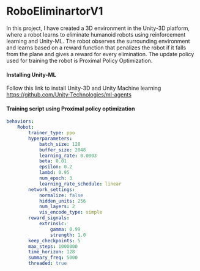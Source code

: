 # RoboEliminartorV1
In this project, I have created a 3D environment in the Unity-3D platform, where a robot learns to eliminate humanoid robots using reinforcement learning and Unity-ML. The robot observes the surrounding environment and learns based on a reward function that penalizes the robot if it falls from the plane and gives a reward for every elimination. The update policy used for training the robot is Proximal Policy Optimization. 

#### Installing Unity-ML 
Follow this link to install Unity-3D and Unity Machine learning 
https://github.com/Unity-Technologies/ml-agents

#### Training script using Proximal policy optimization

```yaml
behaviors:
    Robot:
        trainer_type: ppo
        hyperparameters:
            batch_size: 128
            buffer_size: 2048
            learning_rate: 0.0003
            beta: 0.01
            epsilon: 0.2
            lambd: 0.95
            num_epoch: 3
            learning_rate_schedule: linear
        network_settings:
            normalize: false
            hidden_units: 256
            num_layers: 2
            vis_encode_type: simple
        reward_signals:
            extrinsic:
                gamma: 0.99
                strength: 1.0
        keep_checkpoints: 5
        max_steps: 1000000
        time_horizon: 128
        summary_freq: 5000
        threaded: true

```
